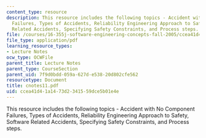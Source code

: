 ```yaml
---
content_type: resource
description: This resource includes the following topics - Accident with No Component
  Failures, Types of Accidents, Reliability Engineering Approach to Safety, Software
  Related Accidents, Specifying Safety Constraints, and Process steps.
file: /courses/16-355j-software-engineering-concepts-fall-2005/ccea41d41a1473d2341559dce5b01e4e_cnotes11.pdf
file_type: application/pdf
learning_resource_types:
- Lecture Notes
ocw_type: OCWFile
parent_title: Lecture Notes
parent_type: CourseSection
parent_uid: 7f9d0bdd-059a-627d-e538-20d802cfe562
resourcetype: Document
title: cnotes11.pdf
uid: ccea41d4-1a14-73d2-3415-59dce5b01e4e
---
```

This resource includes the following topics - Accident with No Component Failures, Types of Accidents, Reliability Engineering Approach to Safety, Software Related Accidents, Specifying Safety Constraints, and Process steps.


